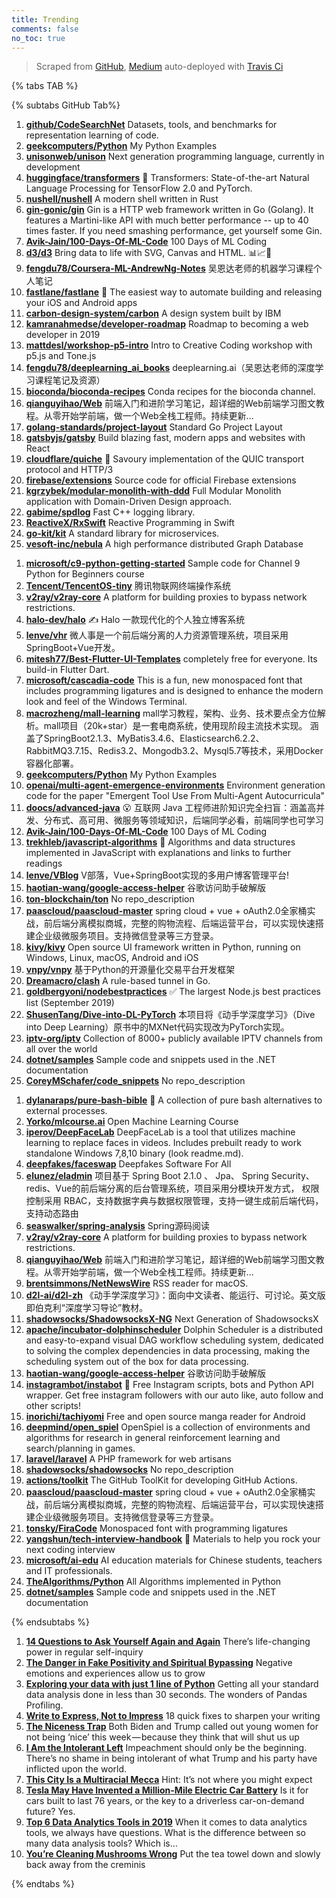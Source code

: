 ```yaml
---
title: Trending
comments: false
no_toc: true
---
```


> Scraped from [GitHub](https://github.com/trending), [Medium](https://medium.com/topic/popular)
auto-deployed with [Travis Ci](https://travis-ci.org/)

{% tabs TAB %}
<!-- tab GitHub -->
{% subtabs GitHub Tab%}
<!-- tab Daily -->
1. [**github/CodeSearchNet**](https://github.com/github/CodeSearchNet)
Datasets, tools, and benchmarks for representation learning of code.
2. [**geekcomputers/Python**](https://github.com/geekcomputers/Python)
My Python Examples
3. [**unisonweb/unison**](https://github.com/unisonweb/unison)
Next generation programming language, currently in development
4. [**huggingface/transformers**](https://github.com/huggingface/transformers)
🤗 Transformers: State-of-the-art Natural Language Processing for TensorFlow 2.0 and PyTorch.
5. [**nushell/nushell**](https://github.com/nushell/nushell)
A modern shell written in Rust
6. [**gin-gonic/gin**](https://github.com/gin-gonic/gin)
Gin is a HTTP web framework written in Go (Golang). It features a Martini-like API with much better performance -- up to 40 times faster. If you need smashing performance, get yourself some Gin.
7. [**Avik-Jain/100-Days-Of-ML-Code**](https://github.com/Avik-Jain/100-Days-Of-ML-Code)
100 Days of ML Coding
8. [**d3/d3**](https://github.com/d3/d3)
Bring data to life with SVG, Canvas and HTML. 📊📈🎉
9. [**fengdu78/Coursera-ML-AndrewNg-Notes**](https://github.com/fengdu78/Coursera-ML-AndrewNg-Notes)
吴恩达老师的机器学习课程个人笔记
10. [**fastlane/fastlane**](https://github.com/fastlane/fastlane)
🚀 The easiest way to automate building and releasing your iOS and Android apps
11. [**carbon-design-system/carbon**](https://github.com/carbon-design-system/carbon)
A design system built by IBM
12. [**kamranahmedse/developer-roadmap**](https://github.com/kamranahmedse/developer-roadmap)
Roadmap to becoming a web developer in 2019
13. [**mattdesl/workshop-p5-intro**](https://github.com/mattdesl/workshop-p5-intro)
Intro to Creative Coding workshop with p5.js and Tone.js
14. [**fengdu78/deeplearning_ai_books**](https://github.com/fengdu78/deeplearning_ai_books)
deeplearning.ai（吴恩达老师的深度学习课程笔记及资源）
15. [**bioconda/bioconda-recipes**](https://github.com/bioconda/bioconda-recipes)
Conda recipes for the bioconda channel.
16. [**qianguyihao/Web**](https://github.com/qianguyihao/Web)
前端入门和进阶学习笔记，超详细的Web前端学习图文教程。从零开始学前端，做一个Web全栈工程师。持续更新...
17. [**golang-standards/project-layout**](https://github.com/golang-standards/project-layout)
Standard Go Project Layout
18. [**gatsbyjs/gatsby**](https://github.com/gatsbyjs/gatsby)
Build blazing fast, modern apps and websites with React
19. [**cloudflare/quiche**](https://github.com/cloudflare/quiche)
🥧 Savoury implementation of the QUIC transport protocol and HTTP/3
20. [**firebase/extensions**](https://github.com/firebase/extensions)
Source code for official Firebase extensions
21. [**kgrzybek/modular-monolith-with-ddd**](https://github.com/kgrzybek/modular-monolith-with-ddd)
Full Modular Monolith application with Domain-Driven Design approach.
22. [**gabime/spdlog**](https://github.com/gabime/spdlog)
Fast C++ logging library.
23. [**ReactiveX/RxSwift**](https://github.com/ReactiveX/RxSwift)
Reactive Programming in Swift
24. [**go-kit/kit**](https://github.com/go-kit/kit)
A standard library for microservices.
25. [**vesoft-inc/nebula**](https://github.com/vesoft-inc/nebula)
A high performance distributed Graph Database
<!-- endtab -->
<!-- tab Weekly -->
1. [**microsoft/c9-python-getting-started**](https://github.com/microsoft/c9-python-getting-started)
Sample code for Channel 9 Python for Beginners course
2. [**Tencent/TencentOS-tiny**](https://github.com/Tencent/TencentOS-tiny)
腾讯物联网终端操作系统
3. [**v2ray/v2ray-core**](https://github.com/v2ray/v2ray-core)
A platform for building proxies to bypass network restrictions.
4. [**halo-dev/halo**](https://github.com/halo-dev/halo)
✍ Halo 一款现代化的个人独立博客系统
5. [**lenve/vhr**](https://github.com/lenve/vhr)
微人事是一个前后端分离的人力资源管理系统，项目采用SpringBoot+Vue开发。
6. [**mitesh77/Best-Flutter-UI-Templates**](https://github.com/mitesh77/Best-Flutter-UI-Templates)
completely free for everyone. Its build-in Flutter Dart.
7. [**microsoft/cascadia-code**](https://github.com/microsoft/cascadia-code)
This is a fun, new monospaced font that includes programming ligatures and is designed to enhance the modern look and feel of the Windows Terminal.
8. [**macrozheng/mall-learning**](https://github.com/macrozheng/mall-learning)
mall学习教程，架构、业务、技术要点全方位解析。mall项目（20k+star）是一套电商系统，使用现阶段主流技术实现。 涵盖了SpringBoot2.1.3、MyBatis3.4.6、Elasticsearch6.2.2、RabbitMQ3.7.15、Redis3.2、Mongodb3.2、Mysql5.7等技术，采用Docker容器化部署。
9. [**geekcomputers/Python**](https://github.com/geekcomputers/Python)
My Python Examples
10. [**openai/multi-agent-emergence-environments**](https://github.com/openai/multi-agent-emergence-environments)
Environment generation code for the paper "Emergent Tool Use From Multi-Agent Autocurricula"
11. [**doocs/advanced-java**](https://github.com/doocs/advanced-java)
😮 互联网 Java 工程师进阶知识完全扫盲：涵盖高并发、分布式、高可用、微服务等领域知识，后端同学必看，前端同学也可学习
12. [**Avik-Jain/100-Days-Of-ML-Code**](https://github.com/Avik-Jain/100-Days-Of-ML-Code)
100 Days of ML Coding
13. [**trekhleb/javascript-algorithms**](https://github.com/trekhleb/javascript-algorithms)
📝 Algorithms and data structures implemented in JavaScript with explanations and links to further readings
14. [**lenve/VBlog**](https://github.com/lenve/VBlog)
V部落，Vue+SpringBoot实现的多用户博客管理平台!
15. [**haotian-wang/google-access-helper**](https://github.com/haotian-wang/google-access-helper)
谷歌访问助手破解版
16. [**ton-blockchain/ton**](https://github.com/ton-blockchain/ton)
No repo_description
17. [**paascloud/paascloud-master**](https://github.com/paascloud/paascloud-master)
spring cloud + vue + oAuth2.0全家桶实战，前后端分离模拟商城，完整的购物流程、后端运营平台，可以实现快速搭建企业级微服务项目。支持微信登录等三方登录。
18. [**kivy/kivy**](https://github.com/kivy/kivy)
Open source UI framework written in Python, running on Windows, Linux, macOS, Android and iOS
19. [**vnpy/vnpy**](https://github.com/vnpy/vnpy)
基于Python的开源量化交易平台开发框架
20. [**Dreamacro/clash**](https://github.com/Dreamacro/clash)
A rule-based tunnel in Go.
21. [**goldbergyoni/nodebestpractices**](https://github.com/goldbergyoni/nodebestpractices)
✅ The largest Node.js best practices list (September 2019)
22. [**ShusenTang/Dive-into-DL-PyTorch**](https://github.com/ShusenTang/Dive-into-DL-PyTorch)
本项目将《动手学深度学习》（Dive into Deep Learning）原书中的MXNet代码实现改为PyTorch实现。
23. [**iptv-org/iptv**](https://github.com/iptv-org/iptv)
Collection of 8000+ publicly available IPTV channels from all over the world
24. [**dotnet/samples**](https://github.com/dotnet/samples)
Sample code and snippets used in the .NET documentation
25. [**CoreyMSchafer/code_snippets**](https://github.com/CoreyMSchafer/code_snippets)
No repo_description
<!-- endtab -->
<!-- tab Monthly -->
1. [**dylanaraps/pure-bash-bible**](https://github.com/dylanaraps/pure-bash-bible)
📖 A collection of pure bash alternatives to external processes.
2. [**Yorko/mlcourse.ai**](https://github.com/Yorko/mlcourse.ai)
Open Machine Learning Course
3. [**iperov/DeepFaceLab**](https://github.com/iperov/DeepFaceLab)
DeepFaceLab is a tool that utilizes machine learning to replace faces in videos. Includes prebuilt ready to work standalone Windows 7,8,10 binary (look readme.md).
4. [**deepfakes/faceswap**](https://github.com/deepfakes/faceswap)
Deepfakes Software For All
5. [**elunez/eladmin**](https://github.com/elunez/eladmin)
项目基于 Spring Boot 2.1.0 、 Jpa、 Spring Security、redis、Vue的前后端分离的后台管理系统，项目采用分模块开发方式， 权限控制采用 RBAC，支持数据字典与数据权限管理，支持一键生成前后端代码，支持动态路由
6. [**seaswalker/spring-analysis**](https://github.com/seaswalker/spring-analysis)
Spring源码阅读
7. [**v2ray/v2ray-core**](https://github.com/v2ray/v2ray-core)
A platform for building proxies to bypass network restrictions.
8. [**qianguyihao/Web**](https://github.com/qianguyihao/Web)
前端入门和进阶学习笔记，超详细的Web前端学习图文教程。从零开始学前端，做一个Web全栈工程师。持续更新...
9. [**brentsimmons/NetNewsWire**](https://github.com/brentsimmons/NetNewsWire)
RSS reader for macOS.
10. [**d2l-ai/d2l-zh**](https://github.com/d2l-ai/d2l-zh)
《动手学深度学习》：面向中文读者、能运行、可讨论。英文版即伯克利“深度学习导论”教材。
11. [**shadowsocks/ShadowsocksX-NG**](https://github.com/shadowsocks/ShadowsocksX-NG)
Next Generation of ShadowsocksX
12. [**apache/incubator-dolphinscheduler**](https://github.com/apache/incubator-dolphinscheduler)
Dolphin Scheduler is a distributed and easy-to-expand visual DAG workflow scheduling system, dedicated to solving the complex dependencies in data processing, making the scheduling system out of the box for data processing.
13. [**haotian-wang/google-access-helper**](https://github.com/haotian-wang/google-access-helper)
谷歌访问助手破解版
14. [**instagrambot/instabot**](https://github.com/instagrambot/instabot)
🐙 Free Instagram scripts, bots and Python API wrapper. Get free instagram followers with our auto like, auto follow and other scripts!
15. [**inorichi/tachiyomi**](https://github.com/inorichi/tachiyomi)
Free and open source manga reader for Android
16. [**deepmind/open_spiel**](https://github.com/deepmind/open_spiel)
OpenSpiel is a collection of environments and algorithms for research in general reinforcement learning and search/planning in games.
17. [**laravel/laravel**](https://github.com/laravel/laravel)
A PHP framework for web artisans
18. [**shadowsocks/shadowsocks**](https://github.com/shadowsocks/shadowsocks)
No repo_description
19. [**actions/toolkit**](https://github.com/actions/toolkit)
The GitHub ToolKit for developing GitHub Actions.
20. [**paascloud/paascloud-master**](https://github.com/paascloud/paascloud-master)
spring cloud + vue + oAuth2.0全家桶实战，前后端分离模拟商城，完整的购物流程、后端运营平台，可以实现快速搭建企业级微服务项目。支持微信登录等三方登录。
21. [**tonsky/FiraCode**](https://github.com/tonsky/FiraCode)
Monospaced font with programming ligatures
22. [**yangshun/tech-interview-handbook**](https://github.com/yangshun/tech-interview-handbook)
💯 Materials to help you rock your next coding interview
23. [**microsoft/ai-edu**](https://github.com/microsoft/ai-edu)
AI education materials for Chinese students, teachers and IT professionals.
24. [**TheAlgorithms/Python**](https://github.com/TheAlgorithms/Python)
All Algorithms implemented in Python
25. [**dotnet/samples**](https://github.com/dotnet/samples)
Sample code and snippets used in the .NET documentation
<!-- endtab -->
{% endsubtabs %}
<!-- endtab --><!-- tab Medium -->
1. [**14 Questions to Ask Yourself Again and Again**](https://forge.medium.com/14-questions-to-ask-yourself-again-and-again-8e832d1394c1?source=topic_page---------------------------20)
There’s life-changing power in regular self-inquiry
2. [**The Danger in Fake Positivity and Spiritual Bypassing**](https://humanparts.medium.com/the-danger-in-fake-positivity-and-spiritual-bypassing-c202040b8dd3?source=topic_page---------0------------------1)
Negative emotions and experiences allow us to grow
3. [**Exploring your data with just 1 line of Python**](https://towardsdatascience.com/exploring-your-data-with-just-1-line-of-python-4b35ce21a82d?source=topic_page---------1------------------1)
Getting all your standard data analysis done in less than 30 seconds. The wonders of Pandas Profiling.
4. [**Write to Express, Not to Impress**](https://medium.com/swlh/write-to-express-not-to-impress-465d628f39fe?source=topic_page---------2------------------1)
18 quick fixes to sharpen your writing
5. [**The Niceness Trap**](https://gen.medium.com/the-niceness-trap-901af35ca74b?source=topic_page---------4------------------1)
Both Biden and Trump called out young women for not being ‘nice’ this week — because they think that will shut us up
6. [**I Am the Intolerant Left**](https://gen.medium.com/i-am-the-intolerant-left-bd213703faeb?source=topic_page---------5------------------1)
Impeachment should only be the beginning. There’s no shame in being intolerant of what Trump and his party have inflicted upon the world.
7. [**This City Is a Multiracial Mecca**](https://zora.medium.com/this-city-is-a-multiracial-mecca-9f1c466b27bb?source=topic_page---------6------------------1)
Hint: It’s not where you might expect
8. [**Tesla May Have Invented a Million-Mile Electric Car Battery**](https://marker.medium.com/tesla-may-have-invented-a-million-mile-electric-car-battery-c3c11cc76d84?source=topic_page---------7------------------1)
Is it for cars built to last 76 years, or the key to a driverless car-on-demand future? Yes.
9. [**Top 6 Data Analytics Tools in 2019**](https://towardsdatascience.com/top-6-data-analytics-tools-in-2019-4df815ebf82c?source=topic_page---------8------------------1)
When it comes to data analytics tools, we always have questions. What is the difference between so many data analysis tools? Which is…
10. [**You’re Cleaning Mushrooms Wrong**](https://heated.medium.com/youre-cleaning-mushrooms-wrong-96fccce93799?source=topic_page---------9------------------1)
Put the tea towel down and slowly back away from the creminis
<!-- endtab -->
{% endtabs %}
